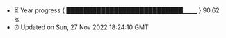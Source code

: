 - ⏳ Year progress { ███████████████████████████▁▁▁ } 90.62 %
- ⏰ Updated on Sun, 27 Nov 2022 18:24:10 GMT


